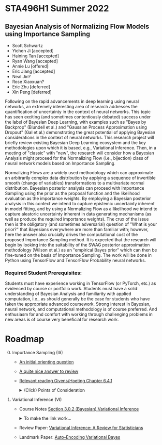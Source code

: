 
# STA496H1 Summer 2022

## Bayesian Analysis of Normalizing Flow Models using Importance Sampling

- Scott Schwartz
- Yichen Ji [accepted]
- Haining Tan [accepted]
- Ryan Wang [accepted]
- Annie Lu [offered]
- Eric Jiang [accepted]
- Neal Jin?
- Rose Xiaoxuan?
- Eric Zhu [deferred]
- Xin Peng [deferred]



Following on the rapid advancements in deep learning using neural networks, an extremely interesting area of research addresses the quantification of uncertainty in the context of neural networks.  This topic has seen exciting (and sometimes contentiously debated) success under the label of Bayesian Deep Learning, with examples such as "Bayes by Backprop" (Blundell et al.) and "Gaussian Process Approximation using Dropout" (Gal et al.) demonstrating the great potential of applying Bayesian considerations in the context of neural networks. This research project will briefly review existing Bayesian Deep Learning ecosystem and the key methodologies upon which it is based, e.g., Variational Inference. Then, in a meeting of "classic" with "new", the research will consider how a Bayesian Analysis might proceed for the Normalizing Flow (i.e., bijection) class of neural network models based on Importance Sampling.

Normalizing Flows are a widely used methodology which can approximate an arbitrarily complex data distribution by applying a sequence of invertible smooth (change of variables) transformations to a multivariate normal distribution. Bayesian posterior analysis can proceed with Importance Sampling using the prior as the proposal function and the likelihood evaluation as the importance weights. By employing a Bayesian posterior analysis in this context we intend to capture epistemic uncertainty inherent in model fitting, and by using a Normalizing Flow as a likelihood we intend to capture aleatoric uncertainty inherent in data generating mechanisms (as well as produce the required importance weights). The crux of the issue then is the obligatory (and sometimes adversarial) question of "What is your prior?" that Bayesians everywhere are more than familiar with; however, here the answer also crucially drives the computational cost of the proposed Importance Sampling method. It is expected that the research will begin by looking into the suitability of the SWAG posterior approximation methodology (Wilson et al.) as an "empirical Bayes prior" which can then be fine-tuned on the basis of Importance Sampling. The work will be done in Python using TensorFlow and TensorFlow Probability neural networks.

### Required Student Prerequisites:

Students must have experience working in TensorFlow (or PyTorch, etc.) as evidenced by course or portfolio work.  Students must have a solid understanding of Bayesian Analysis and familiarity with applied computation, i.e., as should generally be the case for students who have taken the appropriate advanced coursework.  Strong interest in Bayesian, neural network, and computational methodology is of course preferred. And enthusiasm for and comfort with working through challenging problems in new areas is of course very beneficial for research work.

# Roadmap

0. Importance Sampling (IS)
   - [An initial orienting question](BayesImportanceSampling.ipynb)
   - [A quite nice answer to review](Importance_Sampling.pdf)
   - [Relevant reading Givens/Hoeting Chapter 6.4.1](https://librarysearch.library.utoronto.ca/permalink/01UTORONTO_INST/14bjeso/alma991106781097906196)

     <details><summary>(Click) Points of Consideration</summary>
     <br><br>
     1. Importance Sampling is often presented as a variance reduction technique.  Since our desire is to produce a (weighted) sample representation of the posterior, we do not immediately have an estimates for which variance reduction might apply; however, Bayesian credible intervals are based on percentile ranks within posterior samples, so might we expect variance reduction with respect to our estimates of Bayesian credible intervals?
     <br><br>
     2. Generally speaking, what is the difference between unnormalized and normalized importance weights? What are the strengths of each of them that might make them better for a given application context?  Hint: consider the bias characterized in eq. 6.42 in the provided reading.
     <br><br>
     3. Specifically for our Bayesian context, what is the computational difference between the mathematical forms of the unnormalized and normalized importance weights? Stating this question more directly, what can be said about the marginal likelihood with respect to unnormalized and normalized importance weights and what does that mean, computationally? Hint: "Unfortunately, marginal likelihoods are generally difficult to compute" (https://en.wikipedia.org/wiki/Marginal_likelihood) <br>
     </details>

1. Variational Inference (VI)

   - Course Notes [Section 3.0.2 (Bayesian) Variational Inference](https://colab.research.google.com/drive/1bFm8kKsFjsVITAScCQeSh2Tn59uk9yGr#cell-opt-VI)

     <details><summary>To make the link work...</summary> remove the (annoyingly) appended "=" at the end of the address and you'll link directly to the intended section</details>
   - Review Paper: [Variational Inference: A Review for Statisticians](https://arxiv.org/abs/1601.00670)
   - Landmark Paper: [Auto-Encoding Variational Bayes](https://arxiv.org/abs/1312.6114)

